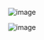 ![image](https://github.com/user-attachments/assets/44114955-3f02-49c3-b72a-73c941d7c861)

![image](https://github.com/user-attachments/assets/e0896bba-272c-41bc-a3c9-7d4fd22f16d3)
